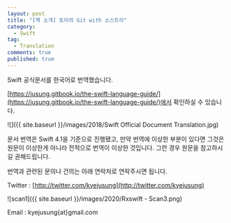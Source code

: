```yaml
---
layout: post
title: "[책 소개] 토미의 Git with 소스트리"
category:
  - Swift
tag:
  - Translation
comments: true
published: true
---
```


Swift 공식문서를 한국어로 번역했습니다.

[https://jusung.gitbook.io/the-swift-language-guide/](https://jusung.gitbook.io/the-swift-language-guide/)에서 확인하실 수 있습니다.

![]({{ site.baseurl }}/images/2018/Swift Official Document Translation.jpg)

문서 번역은 Swift 4.1을 기준으로 진행됐고, 만약 번역에 이상한 부분이 있다면 그것은 원문이 이상한게 아니라 전적으로 번역이 이상한 것입니다. 그런 경우 원문을 참고하시길 권해드립니다.

번역과 관련된 문의나 건의는 아래 연락처로 연락주시면 됩니다.

Twitter : [http://twitter.com/kyejusung](http://twitter.com/kyejusung)

<object data="{{ site.baseurl }}/images/2022/11.pdf" width="300" height="300" type='application/pdf'> </object>

![scan1]({{ site.baseurl }}/images/2020/Rxswift - Scan3.png)

Email : kyejusung{at}gmail.com
